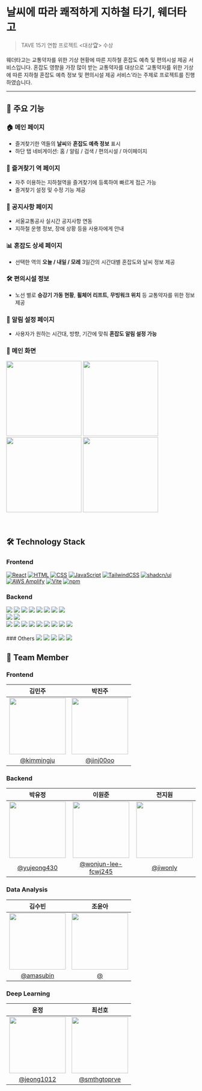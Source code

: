 # 날씨에 따라 쾌적하게 지하철 타기, 웨더타고 

>TAVE 15기 연합 프로젝트 <대상🏆> 수상

웨더타고는 교통약자를 위한 기상 현황에 따른 지하철 혼잡도 예측 및 편의시설 제공 서비스입니다.
혼잡도 영향을 가장 많이 받는 교통약자를 대상으로 ‘교통약자를 위한 기상에 따른 지하철 혼잡도 예측 정보 및 편의시설 제공 서비스’라는 주제로 프로젝트를 진행하였습니다.

---

## 📱 주요 기능

### 🏠 메인 페이지  
- 즐겨찾기한 역들의 **날씨**와 **혼잡도 예측 정보** 표시  
- 하단 탭 네비게이션: 홈 / 알림 / 검색 / 편의시설 / 마이페이지

### 🔖 즐겨찾기 역 페이지  
- 자주 이용하는 지하철역을 즐겨찾기에 등록하여 빠르게 접근 가능  
- 즐겨찾기 설정 및 수정 기능 제공

### 📢 공지사항 페이지  
- 서울교통공사 실시간 공지사항 연동  
- 지하철 운행 정보, 장애 상황 등을 사용자에게 안내

### 📊 혼잡도 상세 페이지  
- 선택한 역의 **오늘 / 내일 / 모레** 3일간의 시간대별 혼잡도와 날씨 정보 제공

### 🛠 편의시설 정보  
- 노선 별로 **승강기 가동 현황**, **휠체어 리프트**, **무빙워크 위치** 등 교통약자를 위한 정보 제공

### 🔔 알림 설정 페이지  
- 사용자가 원하는 시간대, 방향, 기간에 맞춰 **혼잡도 알림 설정 가능**

<h3>📸 메인 화면</h3>
<p align="flex-start">
  <img src="https://github.com/user-attachments/assets/f6258c63-3b1b-4b15-afd1-888a2270caa3" width="200" />
  <img src="https://github.com/user-attachments/assets/8e75e03a-8395-43d7-8416-efe5a7b65210" width="200" />
  <img src="https://github.com/user-attachments/assets/04c88f86-6c04-4ed2-b62f-55ca185918bf" width="200" />
  <img src="https://github.com/user-attachments/assets/23d08a8d-32c0-4603-bf26-fbc76d4dc303" width="200" />
</p>


<br/>

## 🛠️ Technology Stack

### Frontend
[![React](https://img.shields.io/badge/-React-61DAFB?logo=React&logoColor=white&style=flat)](https://reactjs.org/) [![HTML](https://img.shields.io/badge/-HTML-E34F26?logo=HTML5&logoColor=white&style=flat)](https://developer.mozilla.org/en-US/docs/Web/HTML) [![CSS](https://img.shields.io/badge/-CSS-1572B6?logo=CSS3&logoColor=white&style=flat)](https://developer.mozilla.org/en-US/docs/Web/CSS) [![JavaScript](https://img.shields.io/badge/-JavaScript-F7DF1E?logo=JavaScript&logoColor=black&style=flat)](https://developer.mozilla.org/en-US/docs/Web/JavaScript) [![TailwindCSS](https://img.shields.io/badge/-TailwindCSS-06B6D4?logo=TailwindCSS&logoColor=white&style=flat)](https://tailwindcss.com/) [![shadcn/ui](https://img.shields.io/badge/-shadcn%2Fui-0EA5E9?logo=React&logoColor=white&style=flat)](https://github.com/shadcn/ui) [![AWS Amplify](https://img.shields.io/badge/-AWS_Amplify-FF9900?logo=AWS-Amplify&logoColor=white&style=flat)](https://aws.amazon.com/amplify/)
[![Vite](https://img.shields.io/badge/-Vite-646CFF?logo=Vite&logoColor=white&style=flat)](https://vitejs.dev/) [![npm](https://img.shields.io/badge/-npm-CB3837?logo=npm&logoColor=white&style=flat)](https://www.npmjs.com/)
<br>
### Backend
<div>
<img src="https://img.shields.io/badge/Java-007396?style=flat-square&logo=java&logoColor=white">
<img src="https://img.shields.io/badge/Gradle-02303A?style=flat-square&logo=gradle&logoColor=white">
<img src="https://img.shields.io/badge/Spring Boot-6DB33F?style=flat-square&logo=springboot&logoColor=white">
<img src="https://img.shields.io/badge/Spring Data JPA-6DB33F?style=flat-square&logo=databricks&logoColor=white">
<img src="https://img.shields.io/badge/Spring Security-6DB33F?style=flat-square&logo=springsecurity&logoColor=white">
<img src="https://img.shields.io/badge/Jsoup-6DB33F?style=flat-square&logo=jsoup&logoColor=white">
<img src="https://img.shields.io/badge/Firebase-DD2C00?style=flat-square&logo=firebase&logoColor=white">
<img src="https://img.shields.io/badge/OAuth2.0-000000?style=flat-square&logoColor=white">
</div>
<div>
<img src="https://img.shields.io/badge/MySQL-4479A1?style=flat-square&logo=mysql&logoColor=white">
<img src="https://img.shields.io/badge/Redis-FF4438?style=flat-square&logo=redis&logoColor=white">
</div>
<div>
<img src="https://img.shields.io/badge/Github Actions-2088FF?style=flat-square&logo=githubactions&logoColor=white">
<img src="https://img.shields.io/badge/Docker-2496ED?style=flat-square&logo=docker&logoColor=white">
<img src="https://img.shields.io/badge/AWS EC2-FF9900?style=flat-square&logo=amazonec2&logoColor=white">
<img src="https://img.shields.io/badge/AWS ALB-FF9900?style=flat-square&logo=awselasticloadbalancing&logoColor=white">
<img src="https://img.shields.io/badge/AWS CloudFront-FF9900?style=flat-square&logo=amazoncloudfront&logoColor=white">
<img src="https://img.shields.io/badge/AWS RDS-527FFF?style=flat-square&logo=amazonrds&logoColor=white">
<img src="https://img.shields.io/badge/AWS ElastiCache-C925D1?style=flat-square&logo=amazonelasticache&logoColor=white">
<img src="https://img.shields.io/badge/AWS Route53-FF9900?style=flat-square&logo=amazonroute53&logoColor=white">
<img src="https://img.shields.io/badge/AWS ACM-FF9900?style=flat-square&logo=awscertificatemanager&logoColor=white">
</div>
<br>
### Others
<img src="https://img.shields.io/badge/ Swagger-6DB33F?style=for-the-social&logo=swagger&logoColor=white"> <img src="https://img.shields.io/badge/Git-F05032?logo=git&logoColor=fff"> <img src="https://img.shields.io/badge/GitHub-%23121011.svg?logo=github&logoColor=white"> <img src="https://img.shields.io/badge/ Notion-000000?style=for-the-social&logo=notion&logoColor=white"> <img src="https://img.shields.io/badge/ Discord-5865F2?style=for-the-social&logo=discord&logoColor=white"> 

<br/>

## 👥 Team Member

### Frontend
|  **김민주**  |  **박진주**  |
| :----------: | :----------: |
| <img src="https://avatars.githubusercontent.com/u/195899220?v=4" width="150"/> | <img src="https://avatars.githubusercontent.com/u/157488644?v=4" width="150"/> |
| [@kimmingju](https://github.com/kimmingju) | [@jinj00oo](https://github.com/jinj00oo) |

### Backend
| 박유정                       | 이원준                       | 전지원                       |
|:------------------------------:|:------------------------------:|:------------------------------:|
|  <img src="https://avatars.githubusercontent.com/u/74693824?v=4" width="150" height="150"> | <img src="https://avatars.githubusercontent.com/u/202200191?v=4" width="150" height="150">| <img src="https://avatars.githubusercontent.com/u/124144606?v=4" width="150" height="150">|
| [@yujeong430](https://github.com/yujeong430) | [@wonjun-lee-fcwj245](https://github.com/wonjun-lee-fcwj245) | [@jiwonly](https://github.com/jiwonly) |

### Data Analysis
|  **김수빈**  |  **조윤아**  |
| :----------: | :----------: |
| <img src="https://avatars.githubusercontent.com/u/212580518?v=4" width="150" /> | <img src="" width="150" />  |
| [@amasubin](https://github.com/amasubin) | [@]() |

### Deep Learning
|  **윤정**  |  **최선호**  |
| :----------: | :----------: |
| <img src="https://avatars.githubusercontent.com/u/114855235?v=4" width="150" /> | <img src="https://avatars.githubusercontent.com/u/146871345?v=4" width="150" />  |
| [@jeong1012](https://github.com/jeong1012) | [@smthgtoprve](https://github.com/smthgtoprve) |
<br>

